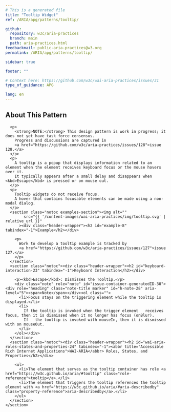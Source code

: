 ```yaml
---
# This is a generated file
title: "Tooltip Widget"
ref: /ARIA/apg/patterns/tooltip/

github:
  repository: w3c/aria-practices
  branch: main
  path: aria-practices.html
feedbackmail: public-aria-practices@w3.org
permalink: /ARIA/apg/patterns/tooltip/

sidebar: true

footer: ""

# Context here: https://github.com/w3c/wai-aria-practices/issues/31
type_of_guidance: APG

lang: en
---
```



<link 
  rel="stylesheet"
  href="{{ '/content-assets/wai-aria-practices/styles.css' | relative_url }}"
>
<!-- Code highlighting styles -->
<link 
  rel="stylesheet"
  href="{{ '/ARIA/apg/example-index/css/github.css' | relative_url }}"
>

<script>
const addBodyClass = "pattern-page";
const enableSidebar = true;
if (addBodyClass) document.body.classList.add(addBodyClass);
if (enableSidebar) document.body.classList.add('has-sidebar');
</script>
    
<div>
<section class="widget" id="tooltip"><h2 id="about-this-pattern" tabindex="-1">About This Pattern</h2><div class="header-wrapper"></div>
      
      <p>
        <strong>NOTE:</strong> This design pattern is work in progress; it does not yet have task force consensus.
        Progress and discussions are captured in
        <a href="https://github.com/w3c/aria-practices/issues/128">issue 128.</a>
      </p>
      <p>
        A tooltip is a popup that displays information related to an element when the element receives keyboard focus or the mouse hovers over it.
        It typically appears after a small delay and disappears when <kbd>Escape</kbd> is pressed or on mouse out.
      </p>
      <p>
        Tooltip widgets do not receive focus.
        A hover that contains focusable elements can be made using a non-modal dialog.
      </p>
      <section class="notoc examples-section"><img alt="" 
            src="{{ '/content-images/wai-aria-practices/img/tooltip.svg' | relative_url }}"
          ><div class="header-wrapper"><h2 id="example-8" tabindex="-1">Example</h2></div>
        
        <p>
          Work to develop a tooltip example is tracked by
          <a href="https://github.com/w3c/aria-practices/issues/127">issue 127.</a>
        </p>
      </section>
      <section class="notoc"><div class="header-wrapper"><h2 id="keyboard-interaction-23" tabindex="-1">Keyboard Interaction</h2></div>
        
        <p><kbd>Escape</kbd>: Dismisses the Tooltip.</p>
        <div class="note" role="note" id="issue-container-generatedID-30"><div role="heading" class="note-title marker" id="h-note-28" aria-level="5"><span>Note</span></div><ol class="">
          <li>Focus stays on the triggering element while the tooltip is displayed.</li>
          <li>
            If the tooltip is invoked when the trigger element   receives focus, then it is dismissed when it no longer has focus (onBlur).
            If   the tooltip is invoked with mouseIn, then it is dismissed with on mouseOut.
          </li>
        </ol></div>
      </section>
      <section class="notoc"><div class="header-wrapper"><h2 id="wai-aria-roles-states-and-properties-24" tabindex="-1"><abbr title="Accessible Rich Internet Applications">WAI-ARIA</abbr> Roles, States, and Properties</h2></div>
        
        <ul>
          <li>The element that serves as the tooltip container has role <a href="https://w3c.github.io/aria/#tooltip" class="role-reference">tooltip</a>.</li>
          <li>The element that triggers the tooltip references the tooltip element with <a href="https://w3c.github.io/aria/#aria-describedby" class="property-reference">aria-describedby</a>.</li>
        </ul>
      </section>
    </section>
</div>
<script 
  src="{{ '/ARIA/apg/example-index/js/jumpto.js' | relative_url }}"
></script>
